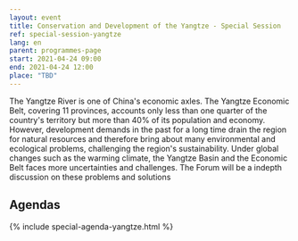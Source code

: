 ```yaml
---
layout: event
title: Conservation and Development of the Yangtze - Special Session
ref: special-session-yangtze
lang: en
parent: programmes-page
start: 2021-04-24 09:00
end: 2021-04-24 12:00
place: "TBD"
---
```

The Yangtze River is one of China's economic axles. The Yangtze Economic Belt, covering 11 provinces, accounts only less than one quarter of the country's territory but more than 40% of its population and economy. However, development demands  in the past for a long time drain the region for natural resources and therefore  bring about many environmental and ecological problems, challenging the region's sustainability. Under global changes such as the warming climate, the Yangtze Basin and the Economic Belt faces more uncertainties and challenges. The Forum will be a indepth discussion on these problems and solutions 

## Agendas

{% include special-agenda-yangtze.html %}
